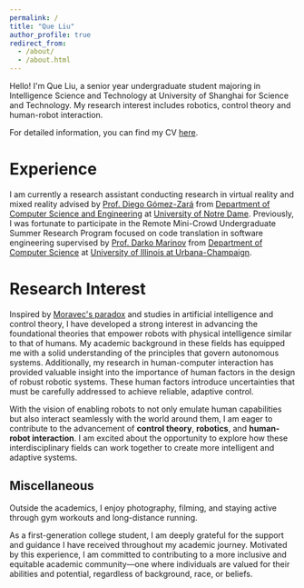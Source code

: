 ```yaml
---
permalink: /
title: "Que Liu"
author_profile: true
redirect_from: 
  - /about/
  - /about.html
---
```


Hello! I'm Que Liu, a senior year undergraduate student majoring in Intelligence Science and Technology at University of Shanghai for Science and Technology. My research interest includes robotics, control theory and human-robot interaction.

For detailed information, you can find my CV [here](../assets/CV.pdf).


Experience
======
I am currently a research assistant conducting research in virtual reality and mixed reality advised by [Prof. Diego Gómez-Zará](https://www.dgomezara.cl/) from [Department of Computer Science and Engineering](https://cse.nd.edu/) at [University of Notre Dame](https://www.nd.edu/). Previously, I was fortunate to participate in the Remote Mini-Crowd Undergraduate Summer Research Program focused on code translation in software engineering supervised by [Prof. Darko Marinov](https://mir.cs.illinois.edu/marinov/) from [Department of Computer Science](https://siebelschool.illinois.edu/) at [University of Illinois at Urbana-Champaign](https://www.illinois.edu/).

Research Interest
======
Inspired by [Moravec's paradox](https://en.wikipedia.org/wiki/Moravec%27s_paradox) and studies in artificial intelligence and control theory, I have developed a strong interest in advancing the foundational theories that empower robots with physical intelligence similar to that of humans. My academic background in these fields has equipped me with a solid understanding of the principles that govern autonomous systems. Additionally, my research in human-computer interaction has provided valuable insight into the importance of human factors in the design of robust robotic systems. These human factors introduce uncertainties that must be carefully addressed to achieve reliable, adaptive control.

With the vision of enabling robots to not only emulate human capabilities but also interact seamlessly with the world around them, I am eager to contribute to the advancement of **control theory**, **robotics**, and **human-robot interaction**. I am excited about the opportunity to explore how these interdisciplinary fields can work together to create more intelligent and adaptive systems.


Miscellaneous
------
Outside the academics, I enjoy photography, filming, and staying active through gym workouts and long-distance running.

As a first-generation college student, I am deeply grateful for the support and guidance I have received throughout my academic journey. Motivated by this experience, I am committed to contributing to a more inclusive and equitable academic community—one where individuals are valued for their abilities and potential, regardless of background, race, or beliefs.
